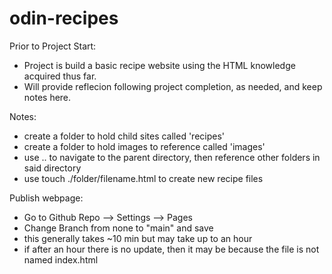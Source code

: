 # odin-recipes

Prior to Project Start: 
- Project is build a basic recipe website using the HTML knowledge acquired thus far. 
- Will provide reflecion following project completion, as needed, and keep notes here. 

Notes: 
- create a folder to hold child sites called 'recipes'
- create a folder to hold images to reference called 'images'
- use .. to navigate to the parent directory, then reference other folders in said directory
- use touch ./folder/filename.html to create new recipe files

Publish webpage: 
- Go to Github Repo --> Settings --> Pages
- Change Branch from none to "main" and save
- this generally takes ~10 min but may take up to an hour
- if after an hour there is no update, then it may be because the file is not named index.html